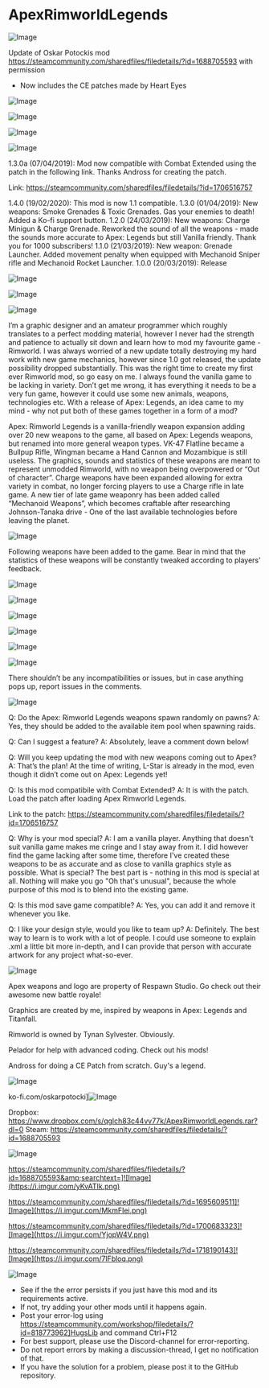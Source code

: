 # ApexRimworldLegends

![Image](https://i.imgur.com/WAEzk68.png)

Update of Oskar Potockis mod
https://steamcommunity.com/sharedfiles/filedetails/?id=1688705593
with permission

- Now includes the CE patches made by Heart Eyes

![Image](https://i.imgur.com/7Gzt3Rg.png)

	
![Image](https://i.imgur.com/NOW7jU1.png)

![Image](https://i.imgur.com/tEVjIBi.png)


![Image](https://i.imgur.com/iLkd0uO.png)

1.3.0a (07/04/2019): Mod now compatible with Combat Extended using the patch in the following link. Thanks Andross for creating the patch.

Link: https://steamcommunity.com/sharedfiles/filedetails/?id=1706516757

1.4.0 (19/02/2020): This mod is now 1.1 compatible.
1.3.0 (01/04/2019): New weapons: Smoke Grenades &amp; Toxic Grenades. Gas your enemies to death! Added a Ko-fi support button.
1.2.0 (24/03/2019): New weapons: Charge Minigun &amp; Charge Grenade. Reworked the sound of all the weapons - made the sounds more accurate to Apex: Legends but still Vanilla friendly. Thank you for 1000 subscribers!
1.1.0 (21/03/2019): New weapon: Grenade Launcher. Added movement penalty when equipped with Mechanoid Sniper rifle and Mechanoid Rocket Launcher.
1.0.0 (20/03/2019): Release

![Image](https://i.imgur.com/U3tq0ie.png)


![Image](https://i.imgur.com/qVCxGbi.png)




![Image](https://i.imgur.com/4z7INVX.png)


I’m a graphic designer and an amateur programmer which roughly translates to a perfect modding material, however I never had the strength and patience to actually sit down and learn how to mod my favourite game - Rimworld. I was always worried of a new update totally destroying my hard work with new game mechanics, however since 1.0 got released, the update possibility dropped substantially. This was the right time to create my first ever Rimworld mod, so go easy on me. I always found the vanilla game to be lacking in variety. Don’t get me wrong, it has everything it needs to be a very fun game, however it could use some new animals, weapons, technologies etc. With a release of Apex: Legends, an idea came to my mind - why not put both of these games together in a form of a mod?

Apex: Rimworld Legends is a vanilla-friendly weapon expansion adding over 20 new weapons to the game, all based on Apex: Legends weapons, but renamed into more general weapon types. VK-47 Flatline became a Bullpup Rifle, Wingman became a Hand Cannon and Mozambique is still useless. The graphics, sounds and statistics of these weapons are meant to represent unmodded Rimworld, with no weapon being overpowered or “Out of character”. Charge weapons have been expanded allowing for extra variety in combat, no longer forcing players to use a Charge rifle in late game. A new tier of late game weaponry has been added called “Mechanoid Weapons”, which becomes craftable after researching Johnson-Tanaka drive - One of the last available technologies before leaving the planet.

![Image](https://i.imgur.com/ffHXvuS.png)


Following weapons have been added to the game. Bear in mind that the statistics of these weapons will be constantly tweaked according to players’ feedback.

![Image](https://i.imgur.com/d9tcOKx.png)

![Image](https://i.imgur.com/xCwGTD4.png)

![Image](https://i.imgur.com/TjZ0yqN.png)


![Image](https://i.imgur.com/YfTRpRw.png)

![Image](https://i.imgur.com/0Aixdtc.png)


![Image](https://i.imgur.com/TThyQst.png)

There shouldn’t be any incompatibilities or issues, but in case anything pops up, report issues in the comments.

![Image](https://i.imgur.com/oZM1i9z.png)


Q: Do the Apex: Rimworld Legends weapons spawn randomly on pawns?
A: Yes, they should be added to the available item pool when spawning raids.

Q: Can I suggest a feature?
A: Absolutely, leave a comment down below!

Q: Will you keep updating the mod with new weapons coming out to Apex?
A: That’s the plan! At the time of writing, L-Star is already in the mod, even though it didn’t come out on Apex: Legends yet!

Q: Is this mod compatibile with Combat Extended?
A: It is with the patch. Load the patch after loading Apex Rimworld Legends.

Link to the patch: https://steamcommunity.com/sharedfiles/filedetails/?id=1706516757

Q: Why is your mod special?
A: I am a vanilla player. Anything that doesn&apos;t suit vanilla game makes me cringe and I stay away from it. I did however find the game lacking after some time, therefore I&apos;ve created these weapons to be as accurate and as close to vanilla graphics style as possible. What is special? The best part is - nothing in this mod is special at all. Nothing will make you go &quot;Oh that&apos;s unusual&quot;, because the whole purpose of this mod is to blend into the existing game.

Q: Is this mod save game compatible?
A: Yes, you can add it and remove it whenever you like.

Q: I like your design style, would you like to team up?
A: Definitely. The best way to learn is to work with a lot of people. I could use someone to explain .xml a little bit more in-depth, and I can provide that person with accurate artwork for any project what-so-ever.

![Image](https://i.imgur.com/suv8HZw.png)


Apex weapons and logo are property of Respawn Studio. Go check out their awesome new battle royale!

Graphics are created by me, inspired by weapons in Apex: Legends and Titanfall.

Rimworld is owned by Tynan Sylvester. Obviously.

Pelador for help with advanced coding. Check out his mods!

Andross for doing a CE Patch from scratch. Guy&apos;s a legend.

![Image](https://i.imgur.com/TwxFuqi.png)


ko-fi.com/oskarpotocki]![Image](https://i.imgur.com/wvjQku1.png)


Dropbox: https://www.dropbox.com/s/qglch83c44vv77k/ApexRimworldLegends.rar?dl=0
Steam: https://steamcommunity.com/sharedfiles/filedetails/?id=1688705593


![Image](https://i.imgur.com/PiqAXpl.png)



https://steamcommunity.com/sharedfiles/filedetails/?id=1688705593&amp;searchtext=]![Image](https://i.imgur.com/yKvATIk.png)


https://steamcommunity.com/sharedfiles/filedetails/?id=1695609511]![Image](https://i.imgur.com/MkmFIei.png)


https://steamcommunity.com/sharedfiles/filedetails/?id=1700683323]![Image](https://i.imgur.com/YjopW4V.png)


https://steamcommunity.com/sharedfiles/filedetails/?id=1718190143]![Image](https://i.imgur.com/7lFbloq.png)


![Image](https://i.imgur.com/Rs6T6cr.png)



-  See if the the error persists if you just have this mod and its requirements active.
-  If not, try adding your other mods until it happens again.
-  Post your error-log using https://steamcommunity.com/workshop/filedetails/?id=818773962]HugsLib and command Ctrl+F12
-  For best support, please use the Discord-channel for error-reporting.
-  Do not report errors by making a discussion-thread, I get no notification of that.
-  If you have the solution for a problem, please post it to the GitHub repository.



